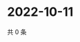 # 2022-10-11

共 0 条

<!-- BEGIN WEIBO -->
<!-- 最后更新时间 Tue Oct 11 2022 20:39:12 GMT+0800 (China Standard Time) -->

<!-- END WEIBO -->
